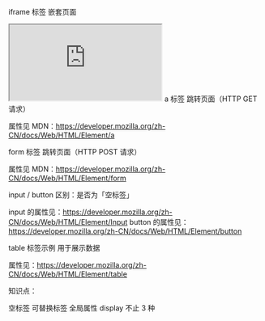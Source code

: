 iframe 标签
嵌套页面

<iframe src="https://www.baidu.com" name="xxx"></iframe>
a 标签
跳转页面（HTTP GET 请求）

属性见 MDN：https://developer.mozilla.org/zh-CN/docs/Web/HTML/Element/a

form 标签
跳转页面（HTTP POST 请求）

属性见 MDN：https://developer.mozilla.org/zh-CN/docs/Web/HTML/Element/form

input / button
区别：是否为「空标签」

input 的属性见：https://developer.mozilla.org/zh-CN/docs/Web/HTML/Element/Input
button 的属性见：https://developer.mozilla.org/zh-CN/docs/Web/HTML/Element/button

table 标签示例
用于展示数据

属性见：https://developer.mozilla.org/zh-CN/docs/Web/HTML/Element/table

知识点：

空标签
可替换标签
全局属性
display 不止 3 种